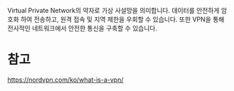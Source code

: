 Virtual Private Network의 약자로 가상 사설망을 의미합니다. 
데이터를 안전하게 암호화 하여 전송하고, 원격 접속 및 지역 제한을 우회할 수 있습니다.
또한 VPN을 통해 전사적인 네트워크에서 안전한 통신을 구축할 수 있습니다.

# 참고
https://nordvpn.com/ko/what-is-a-vpn/
